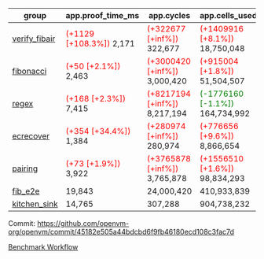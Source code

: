 | group | app.proof_time_ms | app.cycles | app.cells_used | leaf.proof_time_ms | leaf.cycles | leaf.cells_used |
| -- | -- | -- | -- | -- | -- | -- |
| [verify_fibair](https://github.com/openvm-org/openvm/blob/benchmark-results/benchmarks-pr/1567/verify_fibair-45182e505a44bdcbd6f9fb46180ecd108c3fac7d.md) |<span style='color: red'>(+1129 [+108.3%])</span> 2,171 | <span style='color: red'>(+322677 [+inf%])</span> 322,677 | <span style='color: red'>(+1409916 [+8.1%])</span> 18,750,048 |- | - | - |
| [fibonacci](https://github.com/openvm-org/openvm/blob/benchmark-results/benchmarks-pr/1567/fibonacci-45182e505a44bdcbd6f9fb46180ecd108c3fac7d.md) |<span style='color: red'>(+50 [+2.1%])</span> 2,463 | <span style='color: red'>(+3000420 [+inf%])</span> 3,000,420 | <span style='color: red'>(+915004 [+1.8%])</span> 51,504,507 |<span style='color: red'>(+1066 [+34.3%])</span> 4,174 | <span style='color: red'>(+1248026 [+inf%])</span> 1,248,026 | <span style='color: red'>(+1051726 [+1.5%])</span> 70,886,404 |
| [regex](https://github.com/openvm-org/openvm/blob/benchmark-results/benchmarks-pr/1567/regex-45182e505a44bdcbd6f9fb46180ecd108c3fac7d.md) |<span style='color: red'>(+168 [+2.3%])</span> 7,415 | <span style='color: red'>(+8217194 [+inf%])</span> 8,217,194 | <span style='color: green'>(-1776160 [-1.1%])</span> 164,734,992 |<span style='color: green'>(-1555 [-12.4%])</span> 11,010 | <span style='color: red'>(+3326683 [+inf%])</span> 3,326,683 | <span style='color: green'>(-59116024 [-19.5%])</span> 244,540,002 |
| [ecrecover](https://github.com/openvm-org/openvm/blob/benchmark-results/benchmarks-pr/1567/ecrecover-45182e505a44bdcbd6f9fb46180ecd108c3fac7d.md) |<span style='color: red'>(+354 [+34.4%])</span> 1,384 | <span style='color: red'>(+280974 [+inf%])</span> 280,974 | <span style='color: red'>(+776656 [+9.6%])</span> 8,866,654 |<span style='color: red'>(+404 [+3.8%])</span> 10,908 | <span style='color: red'>(+2934877 [+inf%])</span> 2,934,877 | <span style='color: red'>(+2131910 [+0.9%])</span> 247,226,262 |
| [pairing](https://github.com/openvm-org/openvm/blob/benchmark-results/benchmarks-pr/1567/pairing-45182e505a44bdcbd6f9fb46180ecd108c3fac7d.md) |<span style='color: red'>(+73 [+1.9%])</span> 3,922 | <span style='color: red'>(+3765878 [+inf%])</span> 3,765,878 | <span style='color: red'>(+1556510 [+1.6%])</span> 98,834,293 |<span style='color: green'>(-2197 [-28.5%])</span> 5,499 | <span style='color: red'>(+2010439 [+inf%])</span> 2,010,439 | <span style='color: green'>(-57513719 [-28.0%])</span> 148,011,615 |
| [fib_e2e](https://github.com/openvm-org/openvm/blob/benchmark-results/benchmarks-pr/1567/fib_e2e-45182e505a44bdcbd6f9fb46180ecd108c3fac7d.md) | 19,843 |  24,000,420 |  410,933,839 | 23,677 |  7,462,484 |  441,087,811 |
| [kitchen_sink](https://github.com/openvm-org/openvm/blob/benchmark-results/benchmarks-pr/1567/kitchen_sink-45182e505a44bdcbd6f9fb46180ecd108c3fac7d.md) | 14,765 |  307,288 |  904,738,232 | 22,276 |  7,904,052 |  769,363,970 |


Commit: https://github.com/openvm-org/openvm/commit/45182e505a44bdcbd6f9fb46180ecd108c3fac7d

[Benchmark Workflow](https://github.com/openvm-org/openvm/actions/runs/16946927424)
